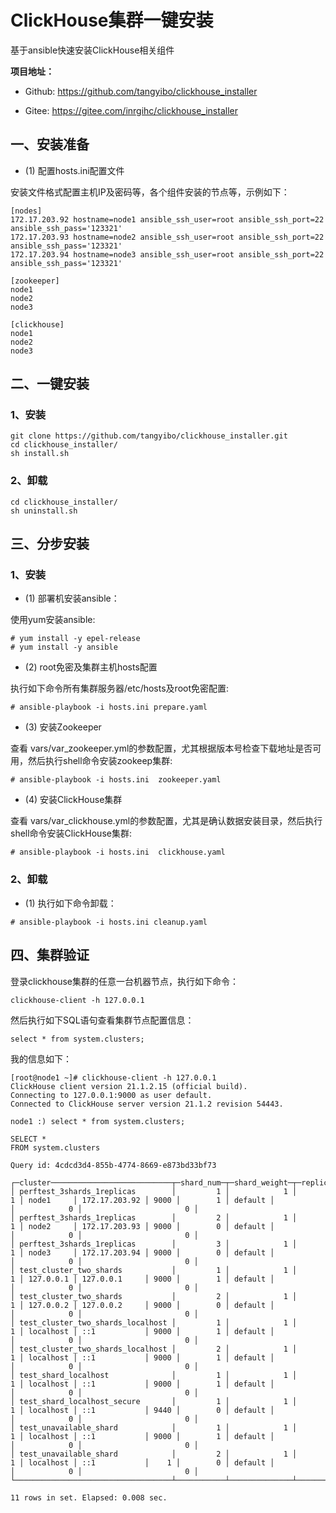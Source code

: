 # ClickHouse集群一键安装

基于ansible快速安装ClickHouse相关组件

**项目地址：**

- Github: https://github.com/tangyibo/clickhouse_installer

- Gitee: https://gitee.com/inrgihc/clickhouse_installer


## 一、安装准备

- (1)  配置hosts.ini配置文件

安装文件格式配置主机IP及密码等，各个组件安装的节点等，示例如下：

```
[nodes]
172.17.203.92 hostname=node1 ansible_ssh_user=root ansible_ssh_port=22 ansible_ssh_pass='123321'
172.17.203.93 hostname=node2 ansible_ssh_user=root ansible_ssh_port=22 ansible_ssh_pass='123321'
172.17.203.94 hostname=node3 ansible_ssh_user=root ansible_ssh_port=22 ansible_ssh_pass='123321'

[zookeeper]
node1
node2
node3

[clickhouse]
node1
node2
node3
```

## 二、一键安装

### 1、安装

```
git clone https://github.com/tangyibo/clickhouse_installer.git
cd clickhouse_installer/
sh install.sh
```

### 2、卸载

```
cd clickhouse_installer/
sh uninstall.sh
```

## 三、分步安装

### 1、安装

- (1) 部署机安装ansible：

使用yum安装ansible:

```
# yum install -y epel-release
# yum install -y ansible
```

- (2) root免密及集群主机hosts配置

执行如下命令所有集群服务器/etc/hosts及root免密配置:

```
# ansible-playbook -i hosts.ini prepare.yaml
```

- (3) 安装Zookeeper

 查看 vars/var_zookeeper.yml的参数配置，尤其根据版本号检查下载地址是否可用，然后执行shell命令安装zookeep集群:

```
# ansible-playbook -i hosts.ini  zookeeper.yaml
```

- (4) 安装ClickHouse集群

查看 vars/var_clickhouse.yml的参数配置，尤其是确认数据安装目录，然后执行shell命令安装ClickHouse集群:

```
# ansible-playbook -i hosts.ini  clickhouse.yaml
```

### 2、卸载

- (1) 执行如下命令卸载：

```
# ansible-playbook -i hosts.ini cleanup.yaml
```

## 四、集群验证

登录clickhouse集群的任意一台机器节点，执行如下命令：

```
clickhouse-client -h 127.0.0.1
```

然后执行如下SQL语句查看集群节点配置信息：

```
select * from system.clusters;
```

我的信息如下：

```
[root@node1 ~]# clickhouse-client -h 127.0.0.1
ClickHouse client version 21.1.2.15 (official build).
Connecting to 127.0.0.1:9000 as user default.
Connected to ClickHouse server version 21.1.2 revision 54443.

node1 :) select * from system.clusters;

SELECT *
FROM system.clusters

Query id: 4cdcd3d4-855b-4774-8669-e873bd33bf73

┌─cluster───────────────────────────┬─shard_num─┬─shard_weight─┬─replica_num─┬─host_name─┬─host_address──┬─port─┬─is_local─┬─user────┬─default_database─┬─errors_count─┬─estimated_recovery_time─┐
│ perftest_3shards_1replicas        │         1 │            1 │           1 │ node1     │ 172.17.203.92 │ 9000 │        1 │ default │                  │            0 │                       0 │
│ perftest_3shards_1replicas        │         2 │            1 │           1 │ node2     │ 172.17.203.93 │ 9000 │        0 │ default │                  │            0 │                       0 │
│ perftest_3shards_1replicas        │         3 │            1 │           1 │ node3     │ 172.17.203.94 │ 9000 │        0 │ default │                  │            0 │                       0 │
│ test_cluster_two_shards           │         1 │            1 │           1 │ 127.0.0.1 │ 127.0.0.1     │ 9000 │        1 │ default │                  │            0 │                       0 │
│ test_cluster_two_shards           │         2 │            1 │           1 │ 127.0.0.2 │ 127.0.0.2     │ 9000 │        0 │ default │                  │            0 │                       0 │
│ test_cluster_two_shards_localhost │         1 │            1 │           1 │ localhost │ ::1           │ 9000 │        1 │ default │                  │            0 │                       0 │
│ test_cluster_two_shards_localhost │         2 │            1 │           1 │ localhost │ ::1           │ 9000 │        1 │ default │                  │            0 │                       0 │
│ test_shard_localhost              │         1 │            1 │           1 │ localhost │ ::1           │ 9000 │        1 │ default │                  │            0 │                       0 │
│ test_shard_localhost_secure       │         1 │            1 │           1 │ localhost │ ::1           │ 9440 │        0 │ default │                  │            0 │                       0 │
│ test_unavailable_shard            │         1 │            1 │           1 │ localhost │ ::1           │ 9000 │        1 │ default │                  │            0 │                       0 │
│ test_unavailable_shard            │         2 │            1 │           1 │ localhost │ ::1           │    1 │        0 │ default │                  │            0 │                       0 │
└───────────────────────────────────┴───────────┴──────────────┴─────────────┴───────────┴───────────────┴──────┴──────────┴─────────┴──────────────────┴──────────────┴─────────────────────────┘

11 rows in set. Elapsed: 0.008 sec.

```